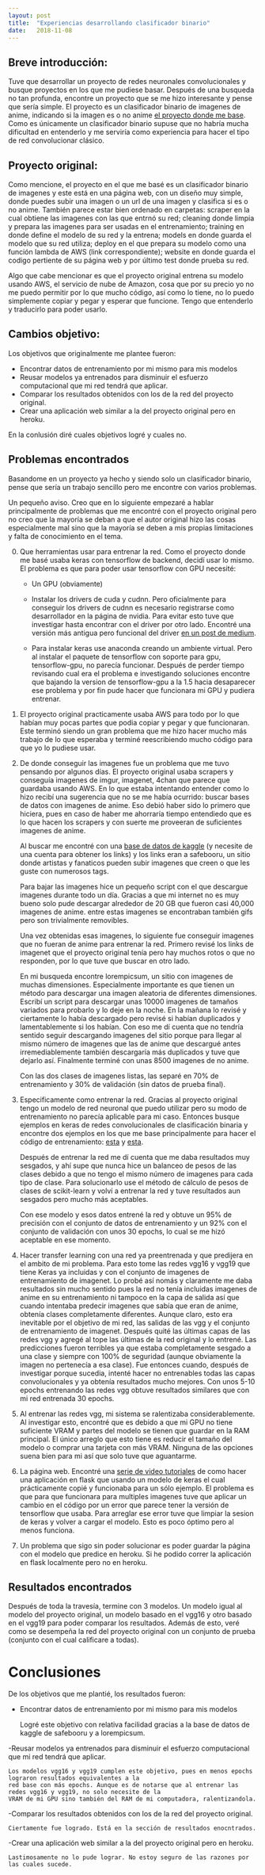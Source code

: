 ```yaml
---
layout: post
title:  "Experiencias desarrollando clasificador binario"
date:   2018-11-08
---
```



## Breve introducción:
Tuve que desarrollar un proyecto de redes neuronales convolucionales y busque proyectos en los que me pudiese
basar. Después de una busqueda no tan profunda, encontre un proyecto que se me hizo interesante y pense que
sería simple. El proyecto es un clasificador binario de imagenes de anime, indicando si la imagen es o no anime
[el proyecto donde me base](https://github.com/antonpaquin/IsItAnime). Como es únicamente un clasificador binario
supuse que no habría mucha dificultad en entenderlo y me serviría como experiencia para hacer el tipo de red
convolucionar clásico.

## Proyecto original:
Como mencione, el proyecto en el que me basé es un clasificador binario de imagenes y este está en una página
web, con un diseño muy simple, donde puedes subir una imagen o un url de una imagen y clasifica si es o no anime.
También parece estar bien ordenado en carpetas: scraper en la cual obtiene las imagenes con las que entrnó su
red; cleaning donde limpia y prepara las imagenes para ser usadas en el entrenamiento; training en donde define
el modelo de su red y la entrena; models en donde guarda el modelo que su red utiliza; deploy en el que prepara
su modelo como una función lambda de AWS (link correspondiente); website en donde guarda el codigo pertiente de
su página web y por último test donde prueba su red.


Algo que cabe mencionar es que el proyecto original entrena su modelo usando AWS, el servicio de nube de Amazon,
cosa que por su precio yo no me puedo permitir por lo que mucho código, así como lo tiene, no lo puedo
simplemente copiar y pegar y esperar que funcione. Tengo que entenderlo y traducirlo para poder usarlo.

## Cambios objetivo:
Los objetivos que originalmente me plantee fueron:


- Encontrar datos de entrenamiento por mi mismo para mis modelos
- Reusar modelos ya entrenados para disminuir el esfuerzo computacional que mi red tendrá que aplicar.
- Comparar los resultados obtenidos con los de la red del proyecto original.
- Crear una aplicación web similar a la del proyecto original pero en heroku.


En la conlusión diré cuales objetivos logré y cuales no.

## Problemas encontrados
Basandome en un proyecto ya hecho y siendo solo un clasificador binario, pense que sería un trabajo sencillo
pero me encontre con varios problemas.


Un pequeño aviso. Creo que en lo siguiente empezaré a hablar principalmente de problemas que me encontré con
el proyecto original pero no creo que la mayoría se deban a que el autor original hizo las cosas especialmente
mal sino que la mayoría se deben a mis propias limitaciones y falta de conocimiento en el tema.


0. Que herramientas usar para entrenar la red. Como el proyecto donde me basé usaba keras con tensorflow de
    backend, decidí usar lo mismo. El problema es que para poder usar tensorflow con GPU necesité:

    
    - Un GPU (obviamente)

    
    - Instalar los drivers de cuda y cudnn. Pero oficialmente para conseguir los drivers de cudnn es necesario
    registrarse como desarrollador en la página de nvidia. Para evitar esto tuve que investigar hasta encontrar
    con el driver por otro lado. Encontré una versión más antigua pero funcional del driver [en un post de
    medium](https://medium.com/@zhanwenchen/install-cuda-and-cudnn-for-tensorflow-gpu-on-ubuntu-79306e4ac04e).

    
    - Para instalar keras use anaconda creando un ambiente virtual. Pero al instalar el paquete de tensorflow
    con soporte para gpu, tensorflow-gpu, no parecía funcionar. Después de perder tiempo revisando cual era el
    problema e investigando soluciones encontre que bajando la version de tensorflow-gpu a la 1.5 hacia
    desaparecer ese problema y por fin pude hacer que funcionara mi GPU y pudiera entrenar.


1. El proyecto original practicamente usaba AWS para todo por lo que habían muy pocas partes que podia copiar
    y pegar y que funcionaran. Este terminó siendo un gran problema que me hizo hacer mucho más trabajo de lo
    que esperaba y terminé reescribiendo mucho código para que yo lo pudiese usar.


2. De donde conseguir las imagenes fue un problema que me tuvo pensando por algunos días. El proyecto original
    usaba scrapers y conseguía imagenes de imgur, imagenet, 4chan que parece que guardaba usando AWS. En lo que
    estaba intentando entender como lo hizo recibí una sugerencia que no se me había ocurrido: buscar bases de
    datos con imagenes de anime. Eso debió haber sido lo primero que hiciera, pues en caso de haber me ahorraría
    tiempo entendiedo que es lo que hacen los scrapers y con suerte me proveeran de suficientes imagenes de anime.
    
    
    Al buscar me encontré con una [base de datos de kaggle](https://www.kaggle.com/alamson/safebooru) (y
    necesite de una cuenta para obtener los links) y los links eran a safebooru, un sitio donde artistas y
    fanaticos pueden subir imagenes que creen o que les guste con numerosos tags.

    
    Para bajar las imagenes hice un pequeño script con el que descargue imagenes durante todo un día. Gracias a
    que mi internet no es muy bueno solo pude descargar alrededor de 20 GB que fueron casi 40,000 imagenes de
    anime. entre estas imagenes se encontraban también gifs pero son trivialmente removibles.

    Una vez obtenidas esas imagenes, lo siguiente fue conseguir imagenes que no fueran de anime para entrenar la
    red. Primero revisé los links de imagenet que el proyecto original tenía pero hay muchos rotos o que no
    responden, por lo que tuve que buscar en otro lado.

    
    En mi busqueda encontre lorempicsum, un sitio con imagenes de muchas dimensiones. Especialmente importante es
    que tienen un método para descargar una imagen aleatoria de diferentes dimensiones. Escribí un script para
    descargar unas 10000 imagenes de tamaños variados para probarlo y lo deje en la noche. En la mañana lo revisé
    y ciertamente lo había descargado pero revisé si habían duplicados y lamentablemente si los habían. Con eso
    me dí cuenta que no tendría sentido seguir descargando imagenes del sitio porque para llegar al mismo número
    de imagenes que las de anime que descargué antes irremediablemente también descargaría más duplicados y
    tuve que dejarlo así. Finalmente terminé con unas 8500 imagenes de no anime.

    Con las dos clases de imagenes listas, las separé en 70% de entrenamiento y 30% de validación (sin datos de
    prueba final).

3. Especificamente como entrenar la red. Gracias al proyecto original tengo un modelo de red neuronal que puedo
    utilizar pero su modo de entrenamiento no parecía aplicable para mi caso. Entonces busque ejemplos en keras
    de redes convolucionales de clasificación binaria y encontre dos ejemplos en los que me base principalmente
    para hacer el código de entrenamiento:
    [esta](https://blog.keras.io/building-powerful-image-classification-models-using-very-little-data.html)
    y [esta](https://becominghuman.ai/building-an-image-classifier-using-deep-learning-in-python-totally-from-a-beginners-perspective-be8dbaf22dd8?gi=2e207f6d89c8).


    Después de entrenar la red me dí cuenta que me daba resultados muy sesgados, y ahí supe que nunca
    hice un balanceo de pesos de las clases debido a que no tengo el mismo número de imagenes para cada tipo de
    clase. Para solucionarlo use el método de cálculo de pesos de clases de scikit-learn y volví a entrenar la
    red y tuve resultados aun sesgados pero mucho más aceptables.


    Con ese modelo y esos datos entrené la red y obtuve un 95% de precisión con el conjunto de datos de entrenamiento
    y un 92% con el conjunto de validación con unos 30 epochs, lo cual se me hizó aceptable en ese momento.

4. Hacer transfer learning con una red ya preentrenada y que predijera en el ambito de mi problema. Para esto
    tome las redes vgg16 y vgg19 que tiene Keras ya incluidas y con el conjunto de imagenes de entrenamiento de
    imagenet. Lo probé así nomás y claramente me daba resultados sin mucho sentido pues la red no tenía incluidas
    imagenes de anime en su entrenamiento ni tampoco en la capa de salida así que cuando intentaba predecir
    imagenes que sabía que eran de anime, obtenía clases completamente diferentes. Aunque claro, esto era
    inevitable por el objetivo de mi red, las salidas de las vgg y el conjunto de entrenamiento de imagenet.
    Después quité las últimas capas de las redes vgg y agregé al tope las últimas de la red original y lo
    entrené. Las predicciones fueron terribles ya que estaba completamente sesgado a una clase y siempre con 100%
    de seguridad (aunque obviamente la imagen no pertenecía a esa clase). Fue entonces cuando, después de investigar
    porque sucedia, intenté hacer no entrenables todas las capas convolucionales y ya obtenía resultados mucho mejores.
    Con unos 5-10 epochs entrenando las redes vgg obtuve resultados similares que con mi red entrenada 30 epochs.

5. Al entrenar las redes vgg, mi sistema se ralentizaba considerablemente. Al investigar esto, encontré que es debido
    a que mi GPU no tiene suficiente VRAM y partes del modelo se tienen que guardar en la RAM principal. El único
    arreglo que esto tiene es reducir el tamaño del modelo o comprar una tarjeta con más VRAM. Ninguna de las opciones
    suena bien para mi así que solo tuve que aguantarme.

6. La página web. Encontré una [serie de video tutoriales](https://www.youtube.com/watch?v=SI1hVGvbbZ4) de como hacer
    una aplicación en flask que usando un modelo de keras el cual prácticamente copié y funcionaba
    para un sólo ejemplo. El problema es que para que funcionara para multiples imagenes tuve que aplicar un cambio
    en el código por un error que parece tener la versión de tensorflow que usaba. Para arreglar ese error tuve que
    limpiar la sesion de keras y volver a cargar el modelo. Esto es poco óptimo pero al menos funciona.

7. Un problema que sigo sin poder solucionar es poder guardar la página con el modelo que predice en heroku. Si he
    podido correr la aplicación en flask localmente pero no en heroku.

## Resultados encontrados

Después de toda la travesía, termine con 3 modelos. Un modelo igual al modelo del proyecto original, un modelo basado
en el vgg16 y otro basado en el vgg19 para poder comparar los resultados. Además de esto, veré como se desempeña
la red del proyecto original con un conjunto de prueba (conjunto con el cual calificare a todas).


# Conclusiones

De los objetivos que me plantié, los resultados fueron:

- Encontrar datos de entrenamiento por mi mismo para mis modelos


    Logré este objetivo con relativa facilidad gracias a la base de datos de kaggle de safebooru y a lorempicsum.

    
-Reusar modelos ya entrenados para disminuir el esfuerzo computacional que mi red tendrá que aplicar.


    Los modelos vgg16 y vgg19 cumplen este objetivo, pues en menos epochs lograron resultados equivalentes a la
    red base con más epochs. Aunque es de notarse que al entrenar las redes vgg16 y vgg19, no solo necesite de la
    VRAM de mi GPU sino también del RAM de mi computadora, ralentizandola.

    
-Comparar los resultados obtenidos con los de la red del proyecto original.


    Ciertamente fue logrado. Está en la sección de resultados enocntrados.

    
-Crear una aplicación web similar a la del proyecto original pero en heroku.


    Lastimosamente no lo pude lograr. No estoy seguro de las razones por las cuales sucede.
